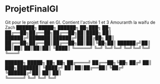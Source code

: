 # ProjetFinalGI
Git pour le projet final en GI. Contient l'activité 1 et 3 
Amouranth la waifu de Zach
██████╗  █████╗ ██████╗ ██╗███╗   ██╗
██╔══██╗██╔══██╗██╔══██╗██║████╗  ██║
██████╔╝███████║██████╔╝██║██╔██╗ ██║
██╔══██╗██╔══██║██╔══██╗██║██║╚██╗██║
██████╔╝██║  ██║██║  ██║██║██║ ╚████║
╚═════╝ ╚═╝  ╚═╝╚═╝  ╚═╝╚═╝╚═╝  ╚═══╝
                                     
 ██████╗  █████╗ ██╗   ██╗
██╔════╝ ██╔══██╗╚██╗ ██╔╝
██║  ███╗███████║ ╚████╔╝ 
██║   ██║██╔══██║  ╚██╔╝  
╚██████╔╝██║  ██║   ██║   
 ╚═════╝ ╚═╝  ╚═╝   ╚═╝   
                          
